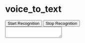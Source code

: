 # voice_to_text
<!DOCTYPE html>
<html>
  <head>
    <title>Speech Recognition</title>
  </head>
  <body>
    <div>
      <button onclick="startRecognition()">Start Recognition</button>
      <button onclick="stopRecognition()">Stop Recognition</button>
    </div>
    <div>
      <textarea id="output"></textarea>
    </div>
    <script>
      const output = document.getElementById('output');
      const SpeechRecognition = window.SpeechRecognition || window.webkitSpeechRecognition;
      const recognition = new SpeechRecognition();
      recognition.lang = 'en-US';
      recognition.interimResults = true;
      recognition.onresult = function(event) {
        const transcript = event.results[event.results.length - 1][0].transcript;
        output.value += transcript;
      }
      function startRecognition() {
        recognition.start();
      }
      function stopRecognition() {
        recognition.stop();
      }
    </script>
  </body>
</html>

